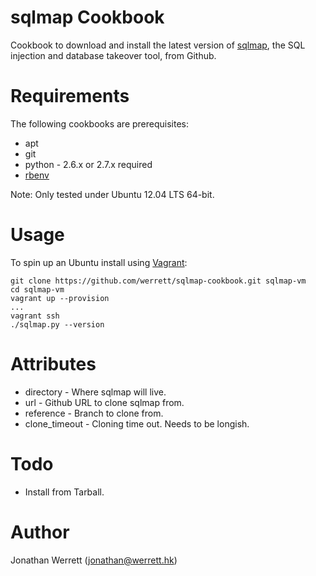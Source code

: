 # sqlmap Cookbook

Cookbook to download and install the latest version of
[sqlmap](http://sqlmap.org/), the SQL injection and database takeover tool,
from Github.

# Requirements

The following cookbooks are prerequisites:

  * apt
  * git
  * python - 2.6.x or 2.7.x required
  * [rbenv](http://github.com/fnichol/chef-rbenv)

Note: Only tested under Ubuntu 12.04 LTS 64-bit.

# Usage

To spin up an Ubuntu install using [Vagrant](http://vagrantup.com):

```
git clone https://github.com/werrett/sqlmap-cookbook.git sqlmap-vm
cd sqlmap-vm
vagrant up --provision
...
vagrant ssh
./sqlmap.py --version
```

# Attributes

  * directory - Where sqlmap will live.
  * url - Github URL to clone sqlmap from.
  * reference - Branch to clone from.
  * clone_timeout - Cloning time out. Needs to be longish.

# Todo

  * Install from Tarball.

# Author

Jonathan Werrett (<jonathan@werrett.hk>)
